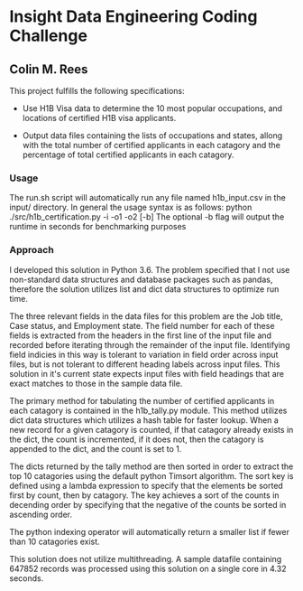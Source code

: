 # Insight Data Engineering Coding Challenge

## Colin M. Rees

This project fulfills the following specifications:

- Use H1B Visa data to determine the 10 most popular occupations, and locations of certified H1B visa applicants.

- Output data files containing the lists of occupations and states, allong with the total number of certified applicants in each catagory and the percentage of total certified applicants in each catagory.

### Usage

The run.sh script will automatically run any file named h1b_input.csv in the input/ directory.
In general the usage syntax is as follows:
python ./src/h1b_certification.py -i <inputfilepath> -o1 <joboutputfilepath> -o2 <stateoutputfilepath> [-b]
The optional -b flag will output the runtime in seconds for benchmarking purposes

### Approach

I developed this solution in Python 3.6. The problem specified that I not use non-standard data structures and database packages such as pandas, therefore the solution utilizes list and dict data structures to optimize run time.

The three relevant fields in the data files for this problem are the Job title, Case status, and Employment state. The field number for each of these fields is extracted from the headers in the first line of the input file and recorded before iterating through the remainder of the input file. Identifying field indicies in this way is tolerant to variation in field order across input files, but is not tolerant to different heading labels across input files. This solution in it's current state expects input files with field headings that are exact matches to those in the sample data file.

The primary method for tabulating the number of certified applicants in each catagory is contained in the h1b_tally.py module. This method utilizes dict data structures which utilizes a hash table for faster lookup. When a new record for a given catagory is counted, if that catagory already exists in the dict, the count is incremented, if it does not, then the catagory is appended to the dict, and the count is set to 1.

The dicts returned by the tally method are then sorted in order to extract the top 10 catagories using the default python Timsort algorithm. The sort key is defined using a lambda expression to specify that the elements be sorted first by count, then by catagory. The key achieves a sort of the counts in decending order by specifying that the negative of the counts be sorted in ascending order.

The python indexing operator will automatically return a smaller list if fewer than 10 catagories exist.

This solution does not utilize multithreading. A sample datafile containing 647852 records was processed using this solution on a single core in 4.32 seconds. 